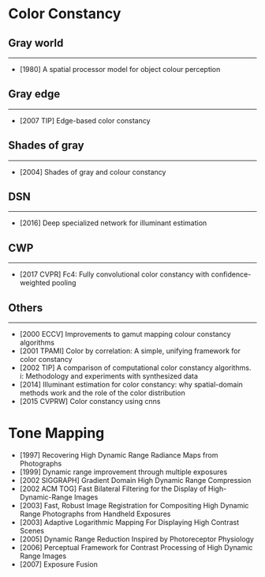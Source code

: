 # Color Constancy

## Gray world
---
- [1980] A spatial processor model for object colour perception

## Gray edge
---
- [2007 TIP] Edge-based color constancy

## Shades of gray
---
- [2004] Shades of gray and colour constancy

## DSN
---
- [2016] Deep specialized network for illuminant estimation

## CWP
---
- [2017 CVPR] Fc4: Fully convolutional color constancy with confidence-weighted pooling

## Others
----
- [2000 ECCV] Improvements to gamut mapping colour constancy algorithms
- [2001 TPAMI] Color by correlation: A simple, unifying framework for color constancy
- [2002 TIP] A comparison of computational color constancy algorithms. i: Methodology and experiments with synthesized data
- [2014] Illuminant estimation for color constancy: why spatial-domain methods work and the role of the color distribution
- [2015 CVPRW] Color constancy using cnns


# Tone Mapping
- [1997] Recovering High Dynamic Range Radiance Maps from Photographs
- [1999] Dynamic range improvement through multiple exposures
- [2002 SIGGRAPH] Gradient Domain High Dynamic Range Compression
- [2002 ACM TOG] Fast Bilateral Filtering for the Display of High-Dynamic-Range Images
- [2003] Fast, Robust Image Registration for Compositing High Dynamic Range Photographs from Handheld Exposures
- [2003] Adaptive Logarithmic Mapping For Displaying High Contrast Scenes
- [2005] Dynamic Range Reduction Inspired by Photoreceptor Physiology
- [2006] Perceptual Framework for Contrast Processing of High Dynamic Range Images
- [2007] Exposure Fusion
  
